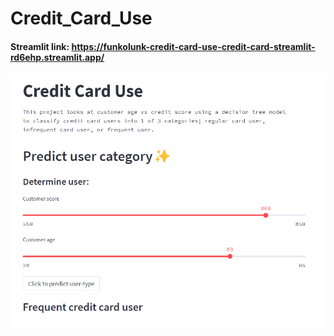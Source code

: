 # Credit_Card_Use

#### Streamlit link: https://funkolunk-credit-card-use-credit-card-streamlit-rd6ehp.streamlit.app/

![Credit_card_streamlit](Credit_card_streamlit.png)




